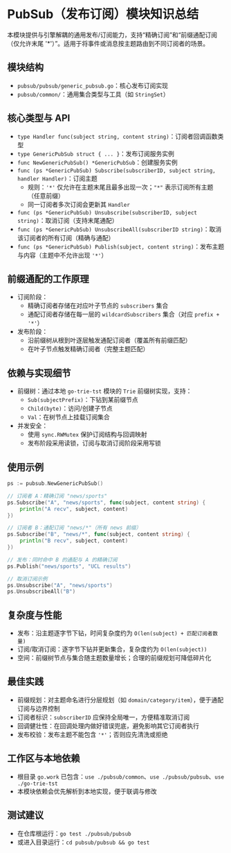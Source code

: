 # PubSub（发布订阅）模块知识总结

本模块提供与引擎解耦的通用发布/订阅能力，支持“精确订阅”和“前缀通配订阅（仅允许末尾 '*'）”。适用于将事件或消息按主题路由到不同订阅者的场景。

## 模块结构
- `pubsub/pubsub/generic_pubsub.go`：核心发布订阅实现
- `pubsub/common/`：通用集合类型与工具（如 `StringSet`）

## 核心类型与 API
- `type Handler func(subject string, content string)`：订阅者回调函数类型
- `type GenericPubSub struct { ... }`：发布订阅服务实例
- `func NewGenericPubSub() *GenericPubSub`：创建服务实例
- `func (ps *GenericPubSub) Subscribe(subscriberID, subject string, handler Handler)`：订阅主题
  - 规则：`'*'` 仅允许在主题末尾且最多出现一次；`"*"` 表示订阅所有主题（任意前缀）
  - 同一订阅者多次订阅会更新其 `Handler`
- `func (ps *GenericPubSub) Unsubscribe(subscriberID, subject string)`：取消订阅（支持末尾通配）
- `func (ps *GenericPubSub) UnsubscribeAll(subscriberID string)`：取消该订阅者的所有订阅（精确与通配）
- `func (ps *GenericPubSub) Publish(subject, content string)`：发布主题与内容（主题中不允许出现 `'*'`）

## 前缀通配的工作原理
- 订阅阶段：
  - 精确订阅者存储在对应叶子节点的 `subscribers` 集合
  - 通配订阅者存储在每一层的 `wildcardSubscribers` 集合（对应 `prefix + '*'`）
- 发布阶段：
  - 沿前缀树从根到叶逐层触发通配订阅者（覆盖所有前缀匹配）
  - 在叶子节点触发精确订阅者（完整主题匹配）

## 依赖与实现细节
- 前缀树：通过本地 `go-trie-tst` 模块的 `Trie` 前缀树实现，支持：
  - `Sub(subjectPrefix)`：下钻到某前缀节点
  - `Child(byte)`：访问/创建子节点
  - `Val`：在树节点上挂载订阅集合
- 并发安全：
  - 使用 `sync.RWMutex` 保护订阅结构与回调映射
  - 发布阶段采用读锁，订阅与取消订阅阶段采用写锁

## 使用示例
```go
ps := pubsub.NewGenericPubSub()

// 订阅者 A：精确订阅 "news/sports"
ps.Subscribe("A", "news/sports", func(subject, content string) {
    println("A recv", subject, content)
})

// 订阅者 B：通配订阅 "news/*"（所有 news 前缀）
ps.Subscribe("B", "news/*", func(subject, content string) {
    println("B recv", subject, content)
})

// 发布：同时命中 B 的通配与 A 的精确订阅
ps.Publish("news/sports", "UCL results")

// 取消订阅示例
ps.Unsubscribe("A", "news/sports")
ps.UnsubscribeAll("B")
```

## 复杂度与性能
- 发布：沿主题逐字节下钻，时间复杂度约为 `O(len(subject) + 匹配订阅者数量)`
- 订阅/取消订阅：逐字节下钻并更新集合，复杂度约为 `O(len(subject))`
- 空间：前缀树节点与集合随主题数量增长；合理的前缀规划可降低碎片化

## 最佳实践
- 前缀规划：对主题命名进行分层规划（如 `domain/category/item`），便于通配订阅与边界控制
- 订阅者标识：`subscriberID` 应保持全局唯一，方便精准取消订阅
- 回调健壮性：在回调处理内做好错误兜底，避免影响其它订阅者执行
- 发布校验：发布主题不能包含 `'*'`；否则应先清洗或拒绝

## 工作区与本地依赖
- 根目录 `go.work` 已包含：`use ./pubsub/common`、`use ./pubsub/pubsub`、`use ./go-trie-tst`
- 本模块依赖会优先解析到本地实现，便于联调与修改

## 测试建议
- 在仓库根运行：`go test ./pubsub/pubsub`
- 或进入目录运行：`cd pubsub/pubsub && go test`